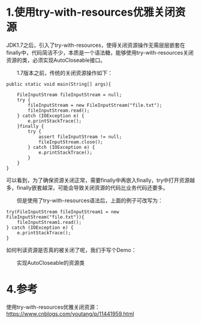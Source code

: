 # 1.使用try-with-resources优雅关闭资源
JDK1.7之后，引入了try-with-resources，使得关闭资源操作无需层层嵌套在finally中，代码简洁不少，本质是一个语法糖，能够使用try-with-resources关闭资源的类，必须实现AutoCloseable接口。

　　1.7版本之前，传统的关闭资源操作如下：


```
public static void main(String[] args){

    FileInputStream fileInputStream = null;
    try {
        fileInputStream = new FileInputStream("file.txt");
        fileInputStream.read();
    } catch (IOException e) {
        e.printStackTrace();
    }finally {
        try {
            assert fileInputStream != null;
            fileInputStream.close();
        } catch (IOException e) {
            e.printStackTrace();
        }
    }
}
```
可以看到，为了确保资源关闭正常，需要finally中再嵌入finally，try中打开资源越多，finally嵌套越深，可能会导致关闭资源的代码比业务代码还要多。

　　但是使用了try-with-resources语法后，上面的例子可改写为：


```
try(FileInputStream fileInputStream1 = new FileInputStream("file.txt")){
    fileInputStream1.read();
} catch (IOException e) {
    e.printStackTrace();
}
```
如何判读资源是否真的被关闭了呢，我们手写个Demo：

　　实现AutoCloseable的资源类



# 4.参考
使用try-with-resources优雅关闭资源：
https://www.cnblogs.com/youtang/p/11441959.html


